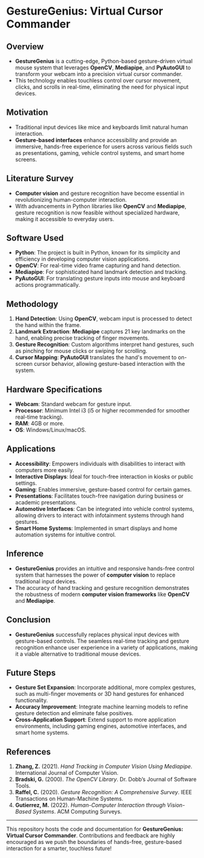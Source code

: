 # GestureGenius: Virtual Cursor Commander

## Overview
- **GestureGenius** is a cutting-edge, Python-based gesture-driven virtual mouse system that leverages **OpenCV**, **Mediapipe**, and **PyAutoGUI** to transform your webcam into a precision virtual cursor commander.
- This technology enables touchless control over cursor movement, clicks, and scrolls in real-time, eliminating the need for physical input devices.

## Motivation
- Traditional input devices like mice and keyboards limit natural human interaction.
- **Gesture-based interfaces** enhance accessibility and provide an immersive, hands-free experience for users across various fields such as presentations, gaming, vehicle control systems, and smart home screens.

## Literature Survey
- **Computer vision** and gesture recognition have become essential in revolutionizing human-computer interaction.
- With advancements in Python libraries like **OpenCV** and **Mediapipe**, gesture recognition is now feasible without specialized hardware, making it accessible to everyday users.

## Software Used
- **Python**: The project is built in Python, known for its simplicity and efficiency in developing computer vision applications.
- **OpenCV**: For real-time video frame capturing and hand detection.
- **Mediapipe**: For sophisticated hand landmark detection and tracking.
- **PyAutoGUI**: For translating gesture inputs into mouse and keyboard actions programmatically.

## Methodology
1. **Hand Detection**: Using **OpenCV**, webcam input is processed to detect the hand within the frame.
2. **Landmark Extraction**: **Mediapipe** captures 21 key landmarks on the hand, enabling precise tracking of finger movements.
3. **Gesture Recognition**: Custom algorithms interpret hand gestures, such as pinching for mouse clicks or swiping for scrolling.
4. **Cursor Mapping**: **PyAutoGUI** translates the hand's movement to on-screen cursor behavior, allowing gesture-based interaction with the system.

## Hardware Specifications
- **Webcam**: Standard webcam for gesture input.
- **Processor**: Minimum Intel i3 (i5 or higher recommended for smoother real-time tracking).
- **RAM**: 4GB or more.
- **OS**: Windows/Linux/macOS.

## Applications
- **Accessibility**: Empowers individuals with disabilities to interact with computers more easily.
- **Interactive Displays**: Ideal for touch-free interaction in kiosks or public settings.
- **Gaming**: Enables immersive, gesture-based control for certain games.
- **Presentations**: Facilitates touch-free navigation during business or academic presentations.
- **Automotive Interfaces**: Can be integrated into vehicle control systems, allowing drivers to interact with infotainment systems through hand gestures.
- **Smart Home Systems**: Implemented in smart displays and home automation systems for intuitive control.

## Inference
- **GestureGenius** provides an intuitive and responsive hands-free control system that harnesses the power of **computer vision** to replace traditional input devices.
- The accuracy of hand tracking and gesture recognition demonstrates the robustness of modern **computer vision frameworks** like **OpenCV** and **Mediapipe**.

## Conclusion
- **GestureGenius** successfully replaces physical input devices with gesture-based controls. The seamless real-time tracking and gesture recognition enhance user experience in a variety of applications, making it a viable alternative to traditional mouse devices.

## Future Steps
- **Gesture Set Expansion**: Incorporate additional, more complex gestures, such as multi-finger movements or 3D hand gestures for enhanced functionality.
- **Accuracy Improvement**: Integrate machine learning models to refine gesture detection and eliminate false positives.
- **Cross-Application Support**: Extend support to more application environments, including gaming engines, automotive interfaces, and smart home systems.

## References
1. **Zhang, Z.** (2021). *Hand Tracking in Computer Vision Using Mediapipe*. International Journal of Computer Vision.
2. **Bradski, G.** (2000). *The OpenCV Library*. Dr. Dobb’s Journal of Software Tools.
3. **Raffel, C.** (2020). *Gesture Recognition: A Comprehensive Survey*. IEEE Transactions on Human-Machine Systems.
4. **Gutierrez, M.** (2022). *Human-Computer Interaction through Vision-Based Systems*. ACM Computing Surveys.

---
This repository hosts the code and documentation for **GestureGenius: Virtual Cursor Commander**. Contributions and feedback are highly encouraged as we push the boundaries of hands-free, gesture-based interaction for a smarter, touchless future!
